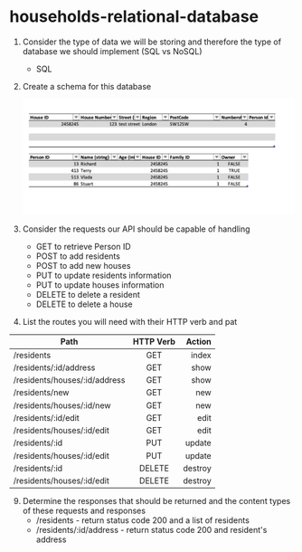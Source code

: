 # households-relational-database
1. Consider the type of data we will be storing and therefore the type of database we should implement (SQL vs NoSQL)
      - SQL
3. Create a schema for this database
   
   ![Image](https://raw.githubusercontent.com/sigltech/households-relational-database/main/Screenshot%202022-06-15%20at%2010.33.19.png)
   
5. Consider the requests our API should be capable of handling
      - GET to retrieve Person ID 
      - POST to add residents
      - POST to add new houses
      - PUT to update residents information
      - PUT to update houses information
      - DELETE to delete a resident 
      - DELETE to delete a house 

  
7. List the routes you will need with their HTTP verb and pat
     
| Path        | HTTP Verb  | Action  |
| ------------- |:-------------:| -----:|
| /residents    | GET         | index |
| /residents/:id/address | GET | show |
| /residents/houses/:id/address | GET  | show |
| /residents/new | GET| new|
| /residents/houses/:id/new | GET | new|
| /residents/:id/edit | GET | edit |
| /residents/houses/:id/edit | GET | edit |
| /residents/:id| PUT | update |
| /residents/houses/:id/edit | PUT | update |
| /residents/:id| DELETE | destroy |
| /residents/houses/:id/edit | DELETE | destroy |

9. Determine the responses that should be returned and the content types of these requests and responses
      - /residents  - return status code 200 and a list of residents 
      - /residents/:id/address - return status code 200 and resident's address

      
